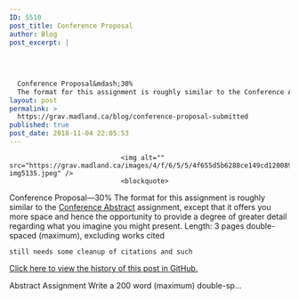```yaml
---
ID: 5510
post_title: Conference Proposal
author: Blog
post_excerpt: |
  
  
  
  
  Conference Proposal&mdash;30%
  The format for this assignment is roughly similar to the Conference Abstract assignment, except that it offers you more space and hence th...
layout: post
permalink: >
  https://grav.madland.ca/blog/conference-proposal-submitted
published: true
post_date: 2018-11-04 22:05:53
---
```


                
                                <img alt="" src="https://grav.madland.ca/images/4/f/6/5/5/4f655d5b6288ce149cd1200898dae32d29107d6e-img5135.jpeg" />
                                <blockquote>
<p>Conference Proposal&mdash;30%
The format for this assignment is roughly similar to the <a href="http://grav.madland.ca/blog/conference-abstract-submitted"  rel="nofollow noopener noreferrer" class="external-link no-image">Conference Abstract</a> assignment, except that it offers you more space and hence the opportunity to provide a degree of greater detail regarding what you imagine you might present.
Length: 3 pages double-spaced (maximum), excluding works cited</p>
</blockquote><p><code>still needs some cleanup of citations and such</code> </p><div class="notices blue">
<p><a href="https://github.com/cmadland/phd/commits/master/EDCI614/Assignments/conference-proposal.md"  rel="nofollow noopener noreferrer" class="external-link no-image">Click here to view the history of this post in GitHub.</a></p>
</div><p>Abstract Assignment
Write a 200 word (maximum) double-sp...</p>